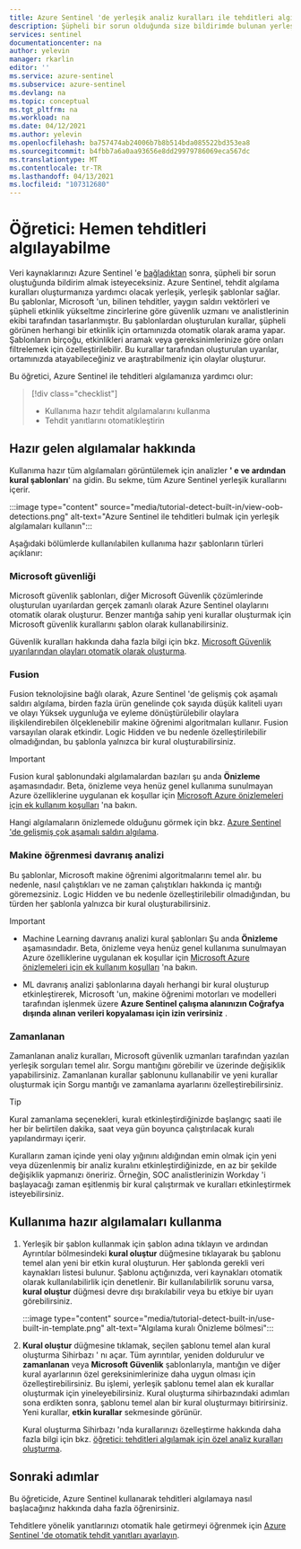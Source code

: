 ```yaml
---
title: Azure Sentinel 'de yerleşik analiz kuralları ile tehditleri algılama | Microsoft Docs
description: Şüpheli bir sorun olduğunda size bildirimde bulunan yerleşik şablonları temel alan yerleşik tehdit algılama kurallarını nasıl kullanacağınızı öğrenin.
services: sentinel
documentationcenter: na
author: yelevin
manager: rkarlin
editor: ''
ms.service: azure-sentinel
ms.subservice: azure-sentinel
ms.devlang: na
ms.topic: conceptual
ms.tgt_pltfrm: na
ms.workload: na
ms.date: 04/12/2021
ms.author: yelevin
ms.openlocfilehash: ba757474ab24006b7b8b514bda085522bd353ea8
ms.sourcegitcommit: b4fbb7a6a0aa93656e8dd29979786069eca567dc
ms.translationtype: MT
ms.contentlocale: tr-TR
ms.lasthandoff: 04/13/2021
ms.locfileid: "107312680"
---
```

# <a name="tutorial-detect-threats-out-of-the-box"></a>Öğretici: Hemen tehditleri algılayabilme

Veri kaynaklarınızı Azure Sentinel 'e [bağladıktan](quickstart-onboard.md) sonra, şüpheli bir sorun oluştuğunda bildirim almak isteyeceksiniz. Azure Sentinel, tehdit algılama kuralları oluşturmanıza yardımcı olacak yerleşik, yerleşik şablonlar sağlar. Bu şablonlar, Microsoft 'un, bilinen tehditler, yaygın saldırı vektörleri ve şüpheli etkinlik yükseltme zincirlerine göre güvenlik uzmanı ve analistlerinin ekibi tarafından tasarlanmıştır. Bu şablonlardan oluşturulan kurallar, şüpheli görünen herhangi bir etkinlik için ortamınızda otomatik olarak arama yapar. Şablonların birçoğu, etkinlikleri aramak veya gereksinimlerinize göre onları filtrelemek için özelleştirilebilir. Bu kurallar tarafından oluşturulan uyarılar, ortamınızda atayabileceğiniz ve araştırabilmeniz için olaylar oluşturur.

Bu öğretici, Azure Sentinel ile tehditleri algılamanıza yardımcı olur:

> [!div class="checklist"]
> * Kullanıma hazır tehdit algılamalarını kullanma
> * Tehdit yanıtlarını otomatikleştirin

## <a name="about-out-of-the-box-detections"></a>Hazır gelen algılamalar hakkında

Kullanıma hazır tüm algılamaları görüntülemek için analizler **' e ve ardından** **kural şablonları**' na gidin. Bu sekme, tüm Azure Sentinel yerleşik kurallarını içerir.

   :::image type="content" source="media/tutorial-detect-built-in/view-oob-detections.png" alt-text="Azure Sentinel ile tehditleri bulmak için yerleşik algılamaları kullanın":::

Aşağıdaki bölümlerde kullanılabilen kullanıma hazır şablonların türleri açıklanır:

### <a name="microsoft-security"></a>Microsoft güvenliği

Microsoft güvenlik şablonları, diğer Microsoft Güvenlik çözümlerinde oluşturulan uyarılardan gerçek zamanlı olarak Azure Sentinel olaylarını otomatik olarak oluşturur. Benzer mantığa sahip yeni kurallar oluşturmak için Microsoft güvenlik kurallarını şablon olarak kullanabilirsiniz.

Güvenlik kuralları hakkında daha fazla bilgi için bkz. [Microsoft Güvenlik uyarılarından olayları otomatik olarak oluşturma](create-incidents-from-alerts.md).

### <a name="fusion"></a>Fusion

Fusion teknolojisine bağlı olarak, Azure Sentinel 'de gelişmiş çok aşamalı saldırı algılama, birden fazla ürün genelinde çok sayıda düşük kaliteli uyarı ve olayı Yüksek uygunluğa ve eyleme dönüştürülebilir olaylara ilişkilendirebilen ölçeklenebilir makine öğrenimi algoritmaları kullanır. Fusion varsayılan olarak etkindir. Logic Hidden ve bu nedenle özelleştirilebilir olmadığından, bu şablonla yalnızca bir kural oluşturabilirsiniz.

> [!IMPORTANT]
> Fusion kural şablonundaki algılamalardan bazıları şu anda **Önizleme** aşamasındadır. Beta, önizleme veya henüz genel kullanıma sunulmayan Azure özelliklerine uygulanan ek koşullar için [Microsoft Azure önizlemeleri için ek kullanım koşulları](https://azure.microsoft.com/support/legal/preview-supplemental-terms/) 'na bakın.
>
> Hangi algılamaların önizlemede olduğunu görmek için bkz. [Azure Sentinel 'de gelişmiş çok aşamalı saldırı algılama](fusion.md).

### <a name="machine-learning-behavioral-analytics"></a>Makine öğrenmesi davranış analizi

Bu şablonlar, Microsoft makine öğrenimi algoritmalarını temel alır. bu nedenle, nasıl çalıştıkları ve ne zaman çalıştıkları hakkında iç mantığı göremezsiniz. Logic Hidden ve bu nedenle özelleştirilebilir olmadığından, bu türden her şablonla yalnızca bir kural oluşturabilirsiniz.

> [!IMPORTANT]
> - Machine Learning davranış analizi kural şablonları Şu anda **Önizleme** aşamasındadır. Beta, önizleme veya henüz genel kullanıma sunulmayan Azure özelliklerine uygulanan ek koşullar için [Microsoft Azure önizlemeleri için ek kullanım koşulları](https://azure.microsoft.com/support/legal/preview-supplemental-terms/) 'na bakın.
>
> - ML davranış analizi şablonlarına dayalı herhangi bir kural oluşturup etkinleştirerek, Microsoft 'un, makine öğrenimi motorları ve modelleri tarafından işlenmek üzere **Azure Sentinel çalışma alanınızın Coğrafya dışında alınan verileri kopyalaması için izin verirsiniz** .

### <a name="scheduled"></a>Zamanlanan

Zamanlanan analiz kuralları, Microsoft güvenlik uzmanları tarafından yazılan yerleşik sorguları temel alır. Sorgu mantığını görebilir ve üzerinde değişiklik yapabilirsiniz. Zamanlanan kurallar şablonunu kullanabilir ve yeni kurallar oluşturmak için Sorgu mantığı ve zamanlama ayarlarını özelleştirebilirsiniz.

> [!TIP]
> Kural zamanlama seçenekleri, kuralı etkinleştirdiğinizde başlangıç saati ile her bir belirtilen dakika, saat veya gün boyunca çalıştırılacak kuralı yapılandırmayı içerir.
>
> Kuralların zaman içinde yeni olay yığınını aldığından emin olmak için yeni veya düzenlenmiş bir analiz kuralını etkinleştirdiğinizde, en az bir şekilde değişiklik yapmanızı öneririz. Örneğin, SOC analistlerinizin Workday 'i başlayacağı zaman eşitlenmiş bir kural çalıştırmak ve kuralları etkinleştirmek isteyebilirsiniz.
>

## <a name="use-out-of-the-box-detections"></a>Kullanıma hazır algılamaları kullanma

1. Yerleşik bir şablon kullanmak için şablon adına tıklayın ve ardından Ayrıntılar bölmesindeki **kural oluştur** düğmesine tıklayarak bu şablonu temel alan yeni bir etkin kural oluşturun. Her şablonda gerekli veri kaynakları listesi bulunur. Şablonu açtığınızda, veri kaynakları otomatik olarak kullanılabilirlik için denetlenir. Bir kullanılabilirlik sorunu varsa, **kural oluştur** düğmesi devre dışı bırakılabilir veya bu etkiye bir uyarı görebilirsiniz.

    :::image type="content" source="media/tutorial-detect-built-in/use-built-in-template.png" alt-text="Algılama kuralı Önizleme bölmesi":::

1. **Kural oluştur** düğmesine tıklamak, seçilen şablonu temel alan kural oluşturma Sihirbazı ' nı açar. Tüm ayrıntılar, yeniden doldurulur ve **zamanlanan** veya **Microsoft Güvenlik** şablonlarıyla, mantığın ve diğer kural ayarlarının özel gereksinimlerinize daha uygun olması için özelleştirebilirsiniz. Bu işlemi, yerleşik şablonu temel alan ek kurallar oluşturmak için yineleyebilirsiniz. Kural oluşturma sihirbazındaki adımları sona erdikten sonra, şablonu temel alan bir kural oluşturmayı bitirirsiniz. Yeni kurallar, **etkin kurallar** sekmesinde görünür.

    Kural oluşturma Sihirbazı 'nda kurallarınızı özelleştirme hakkında daha fazla bilgi için bkz. [öğretici: tehditleri algılamak için özel analiz kuralları oluşturma](tutorial-detect-threats-custom.md).

## <a name="next-steps"></a>Sonraki adımlar

Bu öğreticide, Azure Sentinel kullanarak tehditleri algılamaya nasıl başlacağınız hakkında daha fazla öğrenirsiniz.

Tehditlere yönelik yanıtlarınızı otomatik hale getirmeyi öğrenmek için [Azure Sentinel 'de otomatik tehdit yanıtları ayarlayın](tutorial-respond-threats-playbook.md).
